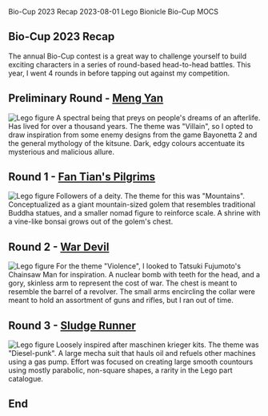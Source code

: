 Bio-Cup 2023 Recap
2023-08-01
Lego Bionicle Bio-Cup MOCS

## Bio-Cup 2023 Recap

The annual Bio-Cup contest is a great way to challenge yourself to build exciting characters in a series of round-based head-to-head battles. This year, I went 4 rounds in before tapping out against my competition. 

## Preliminary Round - [Meng Yan](https://flic.kr/p/2oFoeYB)

![Lego figure](https://live.staticflickr.com/65535/52954224263_262814ab7b_k_d.jpg "Meng Yan")
A spectral being that preys on people's dreams of an afterlife. Has lived for over a thousand years. 
The theme was "Villain", so I opted to draw inspiration from some enemy designs from the game Bayonetta 2 and the general mythology of the kitsune. Dark, edgy colours accentuate its mysterious and malicious allure.


## Round 1 - [Fan Tian's Pilgrims](https://flic.kr/p/2oJwjTz)

![Lego figure](https://live.staticflickr.com/65535/52989751175_f660c39bf0_k_d.jpg "Fan Tian's Pilgrims")
Followers of a deity. The theme for this was "Mountains". Conceptualized as a giant mountain-sized golem that resembles traditional Buddha statues, and a smaller nomad figure to reinforce scale. A shrine with a vine-like bonsai grows out of the golem's chest. 

## Round 2 - [War Devil](https://flic.kr/p/2oMCduu "War Devil")

![Lego figure](https://live.staticflickr.com/65535/53024849812_9959e42c9b_k_d.jpg "War Devil")
For the theme "Violence", I looked to Tatsuki Fujumoto's Chainsaw Man for inspiration. A nuclear bomb with teeth for the head, and a gory, skinless arm to represent the cost of war. The chest is meant to resemble the barrel of a revolver. The small arms encircling the collar were meant to hold an assortment of guns and rifles, but I ran out of time. 

## Round 3 - [Sludge Runner](https://flic.kr/p/2oQjb33 "Sludge Runner")

![Lego figure](https://live.staticflickr.com/65535/53055279022_0a13a67d7d_k_d.jpg "Sludge Runner")
Loosely inspired after maschinen krieger kits. The theme was "Diesel-punk". A large mecha suit that hauls oil and refuels other machines using a gas pump. Effort was focused on creating large smooth countours using mostly parabolic, non-square shapes, a rarity in the Lego part catalogue. 

## End